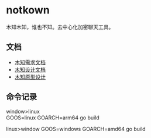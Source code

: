 # notkown
木知木知，谁也不知。去中心化加密聊天工具。
## 文档
* [木知需求文档](https://www.jianshu.com/p/9c2ea38269a8)
* [木知设计文档](https://www.jianshu.com/p/63da6e473b78)
* [木知原型设计](https://www.jianshu.com/p/8d8f9bd81a26)

## 命令记录
window>linux  
GOOS=linux GOARCH=arm64 go build

linux>window
GOOS=windows GOARCH=amd64 go build